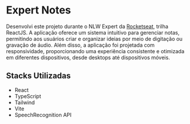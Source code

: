 # Expert Notes
Desenvolvi este projeto durante o NLW Expert da [Rocketseat](https://www.rocketseat.com.br/), trilha ReactJS. A aplicação oferece um sistema intuitivo para gerenciar notas, permitindo aos usuários criar e organizar ideias por meio de digitação ou gravação de áudio. Além disso, a aplicação foi projetada com responsividade, proporcionando uma experiência consistente e otimizada em diferentes dispositivos, desde desktops até dispositivos móveis.

## Stacks Utilizadas

- React
- TypeScript
- Tailwind
- Vite
- SpeechRecognition API
